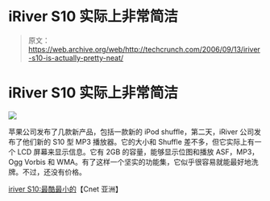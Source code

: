 # iRiver S10 实际上非常简洁

> 原文：<https://web.archive.org/web/http://techcrunch.com/2006/09/13/iriver-s10-is-actually-pretty-neat/>

# iRiver S10 实际上非常简洁

![](img/529e39cf5e4e412df3b73e4179a87ecf.png)

苹果公司发布了几款新产品，包括一款新的 iPod shuffle，第二天，iRiver 公司发布了他们新的 S10 型 MP3 播放器。它的大小和 Shuffle 差不多，但它实际上有一个 LCD 屏幕来显示信息。它有 2GB 的容量，能够显示位图和播放 ASF，MP3，Ogg Vorbis 和 WMA。有了这样一个坚实的功能集，它似乎很容易就能最好地洗牌。不过，还没有价格。

[iriver S10:最酷最小的](https://web.archive.org/web/20130627215046/http://www.asia.cnet.com/reviews/musicplay/ontheradar/0,39050985,61952425,00.htm)【Cnet 亚洲】